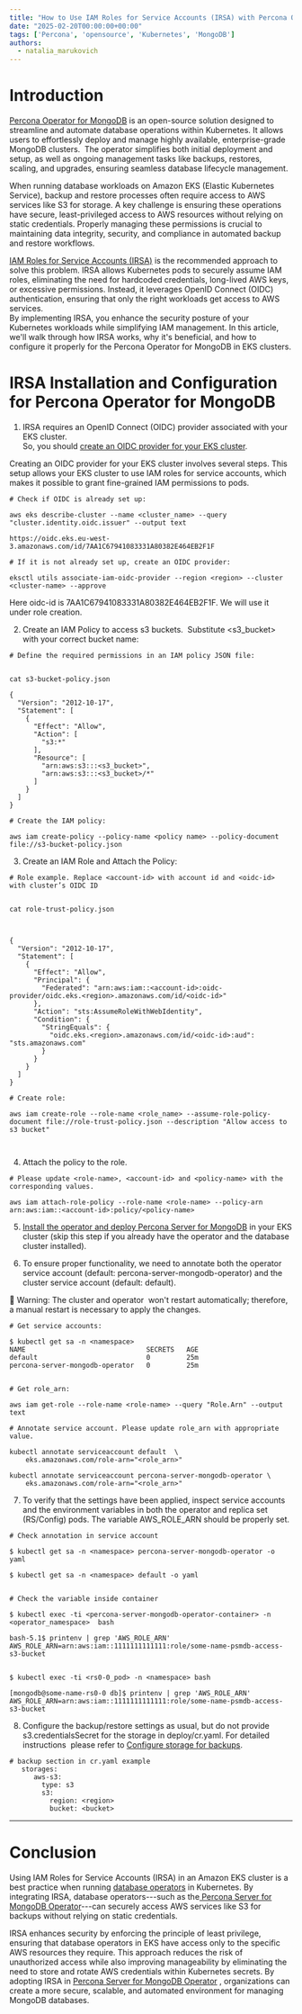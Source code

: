 ```yaml
---
title: "How to Use IAM Roles for Service Accounts (IRSA) with Percona Operator for MongoDB on AWS"
date: "2025-02-20T00:00:00+00:00"
tags: ['Percona', 'opensource', 'Kubernetes', 'MongoDB']
authors:
  - natalia_marukovich
---
```


Introduction
=====

[Percona Operator for MongoDB](https://docs.percona.com/percona-operator-for-mongodb/index.html) is an open-source solution designed to streamline and automate database operations within Kubernetes. It allows users to effortlessly deploy and manage highly available, enterprise-grade MongoDB clusters.  The operator simplifies both initial deployment and setup, as well as ongoing management tasks like backups, restores, scaling, and upgrades, ensuring seamless database lifecycle management.

When running database workloads on Amazon EKS (Elastic Kubernetes Service), backup and restore processes often require access to AWS services like S3 for storage. A key challenge is ensuring these operations have secure, least-privileged access to AWS resources without relying on static credentials. Properly managing these permissions is crucial to maintaining data integrity, security, and compliance in automated backup and restore workflows.

[IAM Roles for Service Accounts (IRSA)](https://docs.aws.amazon.com/eks/latest/userguide/iam-roles-for-service-accounts.html) is the recommended approach to solve this problem. IRSA allows Kubernetes pods to securely assume IAM roles, eliminating the need for hardcoded credentials, long-lived AWS keys, or excessive permissions. Instead, it leverages OpenID Connect (OIDC) authentication, ensuring that only the right workloads get access to AWS services.\
By implementing IRSA, you enhance the security posture of your Kubernetes workloads while simplifying IAM management. In this article, we'll walk through how IRSA works, why it's beneficial, and how to configure it properly for the Percona Operator for MongoDB in EKS clusters.

IRSA Installation and Configuration for Percona Operator for MongoDB
====================================================================

1.  IRSA requires an OpenID Connect (OIDC) provider associated with your EKS cluster.\
    So, you should [create an OIDC provider for your EKS cluster](https://docs.aws.amazon.com/eks/latest/userguide/enable-iam-roles-for-service-accounts.html#:~:text=To%20create%20a%20provider%2C%20choose,com%20and%20choose%20Add%20provider.). 

Creating an OIDC provider for your EKS cluster involves several steps. This setup allows your EKS cluster to use IAM roles for service accounts, which makes it possible to grant fine-grained IAM permissions to pods.

```shell
# Check if OIDC is already set up:

aws eks describe-cluster --name <cluster_name> --query "cluster.identity.oidc.issuer" --output text

https://oidc.eks.eu-west-3.amazonaws.com/id/7AA1C67941083331A80382E464EB2F1F

# If it is not already set up, create an OIDC provider:

eksctl utils associate-iam-oidc-provider --region <region> --cluster <cluster-name> --approve
```

Here oidc-id is 7AA1C67941083331A80382E464EB2F1F. We will use it under role creation.

2. Create an IAM Policy to access s3 buckets.  Substitute <s3_bucket> with your correct bucket name:
```shell
# Define the required permissions in an IAM policy JSON file: 


cat s3-bucket-policy.json

{
  "Version": "2012-10-17",
  "Statement": [
    {
      "Effect": "Allow",
      "Action": [
        "s3:*"
      ],
      "Resource": [
        "arn:aws:s3:::<s3_bucket>",
        "arn:aws:s3:::<s3_bucket>/*"
      ]
    }
  ]
}

# Create the IAM policy:

aws iam create-policy --policy-name <policy name> --policy-document file://s3-bucket-policy.json
```

3. Create an IAM Role and Attach the Policy:

```shell
# Role example. Replace <account-id> with account id and <oidc-id> with cluster’s OIDC ID


cat role-trust-policy.json



{
  "Version": "2012-10-17",
  "Statement": [
    {
      "Effect": "Allow",
      "Principal": {
        "Federated": "arn:aws:iam::<account-id>:oidc-provider/oidc.eks.<region>.amazonaws.com/id/<oidc-id>"
      },
      "Action": "sts:AssumeRoleWithWebIdentity",
      "Condition": {
        "StringEquals": {
          "oidc.eks.<region>.amazonaws.com/id/<oidc-id>:aud": "sts.amazonaws.com"
        }
      }
    }
  ]
}

# Create role:

aws iam create-role --role-name <role_name> --assume-role-policy-document file://role-trust-policy.json --description "Allow access to s3 bucket"



```
4. Attach the policy to the role.

```shell
# Please update <role-name>, <account-id> and <policy-name> with the corresponding values.

aws iam attach-role-policy --role-name <role-name> --policy-arn arn:aws:iam::<account-id>:policy/<policy-name>
```

5. [Install the operator and deploy Percona Server for MongoDB](https://docs.percona.com/percona-operator-for-mongodb/eks.html#install-the-operator-and-deploy-your-mongodb-cluster) in your EKS cluster (skip this step if you already have the operator and the database cluster installed).

6. To ensure proper functionality, we need to annotate both the operator service account (default: percona-server-mongodb-operator) and the cluster service account (default: default).

🔴 Warning: The cluster and operator  won't restart automatically; therefore, a manual restart is necessary to apply the changes.

```shell
# Get service accounts:

$ kubectl get sa -n <namespace>
NAME                              SECRETS   AGE
default                           0         25m
percona-server-mongodb-operator   0         25m


# Get role_arn:

aws iam get-role --role-name <role-name> --query "Role.Arn" --output text

# Annotate service account. Please update role_arn with appropriate value.

kubectl annotate serviceaccount default  \
	eks.amazonaws.com/role-arn="<role_arn>" 

kubectl annotate serviceaccount percona-server-mongodb-operator \
	eks.amazonaws.com/role-arn="<role_arn>"
```

7. To verify that the settings have been applied, inspect service accounts and the environment variables in both the operator and replica set (RS/Config) pods. The variable AWS_ROLE_ARN should be properly set.
```shell
# Check annotation in service account

$ kubectl get sa -n <namespace> percona-server-mongodb-operator -o yaml

$ kubectl get sa -n <namespace> default -o yaml


# Check the variable inside container

$ kubectl exec -ti <percona-server-mongodb-operator-container> -n <operator_namespace>  bash

bash-5.1$ printenv | grep 'AWS_ROLE_ARN'
AWS_ROLE_ARN=arn:aws:iam::1111111111111:role/some-name-psmdb-access-s3-bucket


$ kubectl exec -ti <rs0-0_pod> -n <namespace> bash

[mongodb@some-name-rs0-0 db]$ printenv | grep 'AWS_ROLE_ARN'
AWS_ROLE_ARN=arn:aws:iam::1111111111111:role/some-name-psmdb-access-s3-bucket
```

8. Configure the backup/restore settings as usual, but do not provide s3.credentialsSecret for the storage in deploy/cr.yaml. For detailed instructions  please refer to [Configure storage for backups](https://docs.percona.com/percona-operator-for-mongodb/backups-storage.html).

```shell
# backup section in cr.yaml example 
   storages:
      aws-s3:
        type: s3
        s3:
          region: <region>
          bucket: <bucket>

```

---
Conclusion
==============

Using IAM Roles for Service Accounts (IRSA) in an  Amazon EKS cluster is a best practice when running [database operators](https://docs.percona.com/percona-operators/) in Kubernetes. By integrating IRSA, database operators---such as the[ Percona Server for MongoDB Operator](https://docs.percona.com/percona-operator-for-mongodb/index.html)---can securely access AWS services like S3 for backups without relying on static credentials.

IRSA enhances security by enforcing the principle of least privilege, ensuring that database operators in EKS have access only to the specific AWS resources they require. This approach reduces the risk of unauthorized access while also improving manageability by eliminating the need to store and rotate AWS credentials within Kubernetes secrets. By adopting IRSA in [Percona Server for MongoDB Operator](https://docs.percona.com/percona-operator-for-mongodb/index.html) , organizations can create a more secure, scalable, and automated environment for managing MongoDB databases.